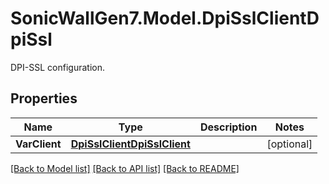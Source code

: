 # SonicWallGen7.Model.DpiSslClientDpiSsl
DPI-SSL configuration.

## Properties

Name | Type | Description | Notes
------------ | ------------- | ------------- | -------------
**VarClient** | [**DpiSslClientDpiSslClient**](DpiSslClientDpiSslClient.md) |  | [optional] 

[[Back to Model list]](../README.md#documentation-for-models) [[Back to API list]](../README.md#documentation-for-api-endpoints) [[Back to README]](../README.md)

